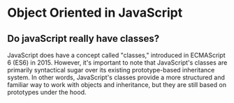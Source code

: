 # Object Oriented in JavaScript

## Do javaScript really have classes?
JavaScript does have a concept called "classes," introduced in ECMAScript 6 (ES6) in 2015. However, it's important to note that JavaScript's classes are primarily syntactical sugar over its existing prototype-based inheritance system. In other words, JavaScript's classes provide a more structured and familiar way to work with objects and inheritance, but they are still based on prototypes under the hood.